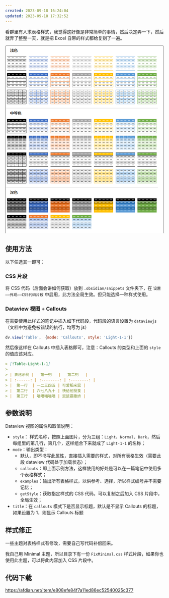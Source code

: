 ```yaml
---
created: 2023-09-18 16:24:04
updated: 2023-09-18 17:32:52
---
```

看群里有人求表格样式，我觉得这好像是非常简单的事情，然后决定弄一下，然后就弄了整整一天，就是把 Excel 自带的样式都给复刻了一遍。

![](./preview.png)

## 使用方法

以下任选其一即可：

### CSS 片段

将 CSS 代码（后面会讲如何获取）放到 `.obsidian/snippets` 文件夹下，在 `设置——外观——CSS代码片段` 中启用，此方法全局生效。但只能选择一种样式使用。

### Dataview 视图 + Callouts

在需要使用此样式的笔记中插入如下代码段，代码段的语言设置为 `dataviewjs`（文档中为避免被错误的执行，均写为 js）

```js
dv.view('Table'， {mode: 'Callouts', style: 'Light-1-1'})
```

然后像这样在 Callouts 中插入表格即可，注意：Callouts 的类型和上面的 `style` 的值应该对应。

```markdown
> [!Table-Light-1-1]
>
> | 表格示例 |   第一列   |   第二列   |
> | :------: | :--------: | :--------: |
> |  第一行  | 一二三四五 | 可爱稻米鼠 |
> |  第二行  | 六七八九十 | 快给他投食 |
> |  第三行  | 喵喵喵喵喵 | 鼠鼠要撒娇 |
```

## 参数说明

Dataview 视图的属性和取值说明：

- `style`： 样式名称，按照上面图片，分为三组：`Light`、`Normal`、`Dark`，然后每组里的第几行，第几个，这样组合下来就成了 `Light-1-1` 的名称；
- `mode`：输出类型：
  - 默认，即不书写此属性，直接插入需要的样式，对所有表格生效（需要此段 dataview 代码处于加载状态）；
  - `callouts`：即上面示例方法，这样使用的好处是可以在一篇笔记中使用多个表格样式；
  - `examples`：输出所有表格样式，以供参考、选择，所以样式编号并不需要记忆；
  - `getStyle`：获取指定样式的 CSS 代码，可以复制之后加入 CSS 片段中，全局生效；
- `title`：在 `callouts` 模式下是否显示标题，默认是不显示 Callouts 的标题，如果设置为 1，则显示 Callouts 标题

## 样式修正

一些主题对表格样式有修改，需要自己写代码补偿回来。

我自己用 Minimal 主题，所以目录下有一份 `FixMinimal.css` 样式片段，如果你也使用此主题，可以将此内容加入 CSS 片段中。

## 代码下载

https://afdian.net/item/e808efe84f7a11ed86ec52540025c377